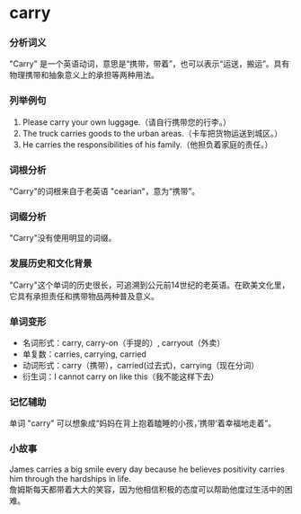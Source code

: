 # carry

### 分析词义

  

"Carry" 是一个英语动词，意思是“携带，带着”，也可以表示“运送，搬运”。具有物理携带和抽象意义上的承担等两种用法。

  

### 列举例句

  

1.  Please carry your own luggage.（请自行携带您的行李。）
2.  The truck carries goods to the urban areas.（卡车把货物运送到城区。）
3.  He carries the responsibilities of his family.（他担负着家庭的责任。）

  

### 词根分析

  

"Carry"的词根来自于老英语 "cearian"，意为“携带”。

  

### 词缀分析

  

"Carry"没有使用明显的词缀。

  

### 发展历史和文化背景

  

"Carry"这个单词的历史很长，可追溯到公元前14世纪的老英语。在欧美文化里，它具有承担责任和携带物品两种普及意义。

  

### 单词变形

  

*   名词形式：carry, carry-on（手提的）, carryout（外卖）
*   单复数：carries, carrying, carried
*   动词形式：carry（携带），carried(过去式)，carrying（现在分词）
*   衍生词：I cannot carry on like this（我不能这样下去）

  

### 记忆辅助

  

单词 "carry" 可以想象成“妈妈在背上抱着瞌睡的小孩，’携带‘着幸福地走着”。

  

### 小故事

  

James carries a big smile every day because he believes positivity carries him through the hardships in life.  
詹姆斯每天都带着大大的笑容，因为他相信积极的态度可以帮助他度过生活中的困难。
